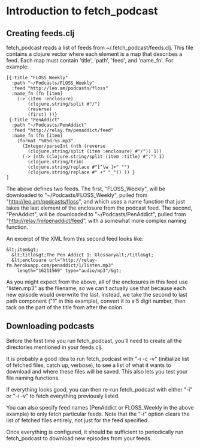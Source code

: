 # Introduction to fetch_podcast

## Creating feeds.clj

fetch\_podcast reads a list of feeds from ~/.fetch_podcast/feeds.clj.
This file contains a clojure vector where each element is a map that
describes a feed.  Each map must contain 'title', 'path', 'feed', and
'name_fn'.  For example:

    [{:title "FLOSS_Weekly"
      :path "~/Podcasts/FLOSS_Weekly"
      :feed "http://leo.am/podcasts/floss"
      :name_fn (fn [item]
        (-> (item :enclosure)
            (clojure.string/split #"/")
            (reverse)
            (first) ))}
     {:title "PenAddict"
      :path "~/Podcasts/PenAddict"
      :feed "http://relay.fm/penaddict/feed"
      :name_fn (fn [item]
        (format "%05d-%s.mp3"
          (Integer/parseInt (nth (reverse
            (clojure.string/split (item :enclosure) #"/")) 1))
          (-> (nth (clojure.string/split (item :title) #":") 1)
            (clojure.string/trim)
            (clojure.string/replace #"[^\w ]+" "")
            (clojure.string/replace #" +" "_")) )) }
    ]

The above defines two feeds.  The first, "FLOSS_Weekly", will be
downloaded to "~/Podcasts/FLOSS_Weekly", pulled from
"http://leo.am/podcasts/floss", and which uses a name function that
just takes the last element of the enclosure from the podcast feed.
The second, "PenAddict", will be downloaded to "~/Podcasts/PenAddict",
pulled from "http://relay.fm/penaddict/feed", with a somewhat more
complex naming function.

An excerpt of the XML from this second feed looks like:

    &lt;item&gt;
      &lt;title&gt;The Pen Addict 1: Glossary&lt;/title&gt;
      &lt;enclosure url="http://relay-fm.herokuapp.com/penaddict/1/listen.mp3"
        length="16211569" type="audio/mp3"/&gt;

As you might expect from the above, all of the enclosures in this feed
use "listen.mp3" as the filename, so we can't actually use that
because each new episode would overwrite the last.  Instead, we take
the second to last path component ("1" in this example), convert it to
a 5 digit number, then tack on the part of the title from after the
colon.

## Downloading podcasts

Before the first time you run fetch\_podcast, you'll need to create
all the directories mentioned in your feeds.clj.

It is probably a good idea to run fetch\_podcast with "-i -c -v"
(initialize list of fetched files, catch up, verbose), to see a list
of what it wants to download and where these files will be saved.
This also lets you test your file naming functions.

If everything looks good, you can then re-run fetch\_podcast with
either "-i" or "-i -v" to fetch everything previously listed.

You can also specify feed names (PenAddict or FLOSS_Weekly in the
above example) to only fetch particular feeds.  Note that the "-i"
option clears the list of fetched files entirely, not just for the
feed specified.

Once everything is configured, it should be sufficient to periodically
run fetch\_podcast to download new episodes from your feeds.
